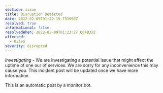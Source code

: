 ```yaml
---
section: issue
title: Disruption Detected
date: 2022-02-09T01:22:19.731699Z
resolved: true
informational: false
resolvedWhen: 2022-02-09T01:23:27.684832Z
affected:
  - Gitea
severity: disrupted
---
```

*Investigating* - We are investigating a potential issue that might affect the uptime of one our of services. We are sorry for any inconvenience this may cause you. This incident post will be updated once we have more information.

This is an automatic post by a monitor bot.
        